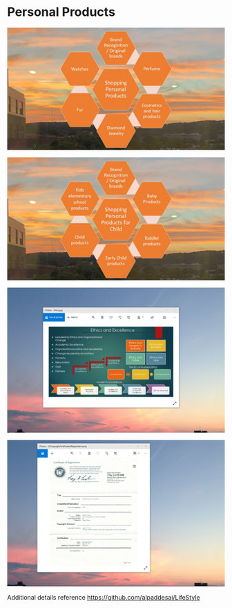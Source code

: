 # Personal Products

![image](ShoppingPersonalProducts.JPG)

![image](ShoppingProductsChild.JPG)

![image](EthicsandExcellence.jpg)

![image](USCopyrightCertificate.jpg)

Additional details reference https://github.com/alpaddesai/LifeStyle
